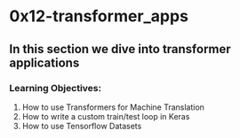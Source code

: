 # 0x12-transformer_apps
## In this section we dive into transformer applications
### Learning Objectives:
1. How to use Transformers for Machine Translation
2. How to write a custom train/test loop in Keras
3. How to use Tensorflow Datasets
